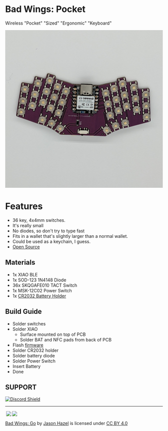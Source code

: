 # Bad Wings: Pocket
Wireless "Pocket" "Sized" "Ergonomic" "Keyboard"

![Bad Wings: Go - top view](images/bad-wings-go.jpg)

# Features
* 36 key, 4x4mm switches.
* It's really small
* No diodes, so don't try to type fast
* Fits in a wallet that's slightly larger than a normal wallet.
* Could be used as a keychain, I guess.
* [Open Source](source/)


## Materials
* 1x XIAO BLE
* 1x SOD-123 1N4148 Diode
* 36x SKQGAFE010 TACT Switch
* 1x MSK-12C02 Power Switch
* 1x [CR2032 Battery Holder](https://www.aliexpress.us/item/2251832843180857.html)
## Build Guide
* Solder switches
* Solder XIAO
  * Surface mounted on top of PCB
  * Solder BAT and NFC pads from back of PCB
* Flash [firmware](FIRMWARE.md)
* Solder CR2032 holder
* Solder battery diode
* Solder Power Switch
* Insert Battery
* Done

## SUPPORT
<a href='https://discord.gg/jP6hvgNN8r'>
<img src="https://discordapp.com/api/guilds/989552667330228374/widget.png?style=shield" alt="Discord Shield"/>
</a>


---
<img style="height:22px!important;margin-left:3px;vertical-align:text-bottom;" src="https://mirrors.creativecommons.org/presskit/icons/cc.svg?ref=chooser-v1"><img style="height:22px!important;margin-left:3px;vertical-align:text-bottom;" src="https://mirrors.creativecommons.org/presskit/icons/by.svg?ref=chooser-v1">

<p xmlns:cc="http://creativecommons.org/ns#" xmlns:dct="http://purl.org/dc/terms/"><a property="dct:title" rel="cc:attributionURL" href="https://github.com/hazels-garage/bad-wings/tree/master/go">Bad Wings: Go</a> by <a rel="cc:attributionURL dct:creator" property="cc:attributionName" href="https://github.com/jasonhazel">Jason Hazel</a> is licensed under <a href="http://creativecommons.org/licenses/by/4.0/?ref=chooser-v1" target="_blank" rel="license noopener noreferrer" style="display:inline-block;">CC BY 4.0</a></p>
